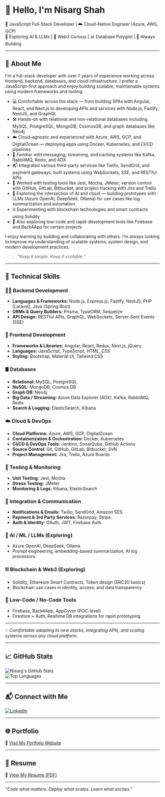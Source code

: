 # 👋 Hello, I'm Nisarg Shah

🎯 JavaScript Full-Stack Developer | ☁️ Cloud-Native Engineer (Azure, AWS, GCP)  
🤖 Exploring AI & LLMs | 🧠 Web3 Curious | 📊 Database Polyglot | 🚀 Always Building

---

## 🚀 About Me

I'm a full-stack developer with over 7 years of experience working across frontend, backend, databases, and cloud infrastructure. I prefer a JavaScript-first approach and enjoy building scalable, maintainable systems using modern frameworks and tooling.

- 💻 Comfortable across the stack — from building SPAs with Angular, React, and Next.js to developing APIs and services with Node.js, Fastify, NestJS, and GraphQL
- 🛠️ Hands-on with relational and non-relational databases including MySQL, PostgreSQL, MongoDB, CosmosDB, and graph databases like Neo4j
- ☁️ Cloud-agnostic and experienced with Azure, AWS, GCP, and DigitalOcean — deploying apps using Docker, Kubernetes, and CI/CD pipelines
- 🔄 Familiar with messaging, streaming, and caching systems like Kafka, RabbitMQ, Redis, and ADX
- 📬 Integrated various third-party services like Twilio, SendGrid, and payment gateways; built systems using WebSockets, SSE, and RESTful APIs
- 🧪 Worked with testing tools like Jest, Mocha, JMeter; version control with GitHub, GitLab, Bitbucket, and project tracking with Jira and Trello
- 🤖 Exploring the intersection of AI and cloud — building prototypes with LLMs (Azure OpenAI, DeepSeek, Ollama) for use cases like log summarization and automation
- ⛓️ Experimenting with blockchain technologies and smart contracts using Solidity
- 🔧 Also exploring low-code and rapid-development tools like Firebase and Back4App for certain projects

I enjoy learning by building and collaborating with others. I’m always looking to improve my understanding of scalable systems, system design, and modern development practices.

> _"Keep it simple. Keep it scalable."_

---

## 🧰 Technical Skills

### 👨‍💻 Backend Development
- **Languages & Frameworks:** Node.js, Express.js, Fastify, NestJS, PHP (Laravel), Java (Spring Boot)
- **ORMs & Query Builders:** Prisma, TypeORM, Sequelize
- **API Design:** RESTful APIs, GraphQL, WebSockets, Server-Sent Events (SSE)

### 🎨 Frontend Development
- **Frameworks & Libraries:** Angular, React, Redux, Next.js, jQuery
- **Languages:** JavaScript, TypeScript, HTML, CSS
- **Styling:** Bootstrap, Material UI, Tailwind CSS

### 🛢️ Databases
- **Relational:** MySQL, PostgreSQL
- **NoSQL:** MongoDB, Cosmos DB
- **Graph DB:** Neo4j
- **Big Data / Streaming:** Azure Data Explorer (ADX), Kafka, RabbitMQ, Redis
- **Search & Logging:** ElasticSearch, Kibana

### ☁️ Cloud & DevOps
- **Cloud Platforms:** Azure, AWS, GCP, DigitalOcean
- **Containerization & Orchestration:** Docker, Kubernetes
- **CI/CD & DevOps Tools:** Jenkins, SonarQube, GitHub Actions
- **Source Control:** Git, GitHub, GitLab, Bitbucket, SVN
- **Project Management:** Jira, Trello, Azure Boards

### 🧪 Testing & Monitoring
- **Unit Testing:** Jest, Mocha
- **Stress Testing:** JMeter
- **Monitoring & Logs:** Kibana, ElasticSearch

### 📡 Integration & Communication
- **Notifications & Emails:** Twilio, SendGrid, Amazon SES
- **Payment & 3rd Party Services:** Razorpay, Stripe
- **Auth & Identity:** OAuth, JWT, Firebase Auth

### 🤖 AI / ML / LLMs (Exploring)
- Azure OpenAI, DeepSeek, Ollama  
- Prompt engineering, embedding-based summarization, AI log processors

### ⛓️ Blockchain & Web3 (Exploring)
- Solidity, Ethereum Smart Contracts, Token design (ERC20 basics)  
- Blockchain use cases in identity, access, and data transparency

### 🧩 Low-Code / No-Code Tools
- Firebase, Back4App, AppGyver (POC-level)  
- Firestore + Auth, Realtime DB integrations for rapid prototyping

---

💡 *Comfortable adapting to new stacks, integrating APIs, and scaling systems across any cloud platform.*

---

## 📈 GitHub Stats

![Nisarg's GitHub Stats](https://github-readme-stats.vercel.app/api?username=shahnisarg96&show_icons=true&theme=github_dark)  
![Top Languages](https://github-readme-stats.vercel.app/api/top-langs/?username=shahnisarg96&layout=compact&theme=github_dark)

---

## 📬 Connect with Me

[![LinkedIn](https://img.shields.io/badge/-LinkedIn-0077B5?logo=linkedin&logoColor=white)](https://linkedin.com/in/shahnisarg96)

---

## 🌐 Portfolio

🔗 [Visit My Portfolio Website](https://shahnisarg.dev) <!-- Replace with your actual portfolio link -->

---

## 📄 Resume

📄 [View My Resume (PDF)](https://shahnisarg.dev/resume.pdf) <!-- Replace with actual resume link if hosted -->

---

_“Code what matters. Deploy what scales. Learn what excites.”_
